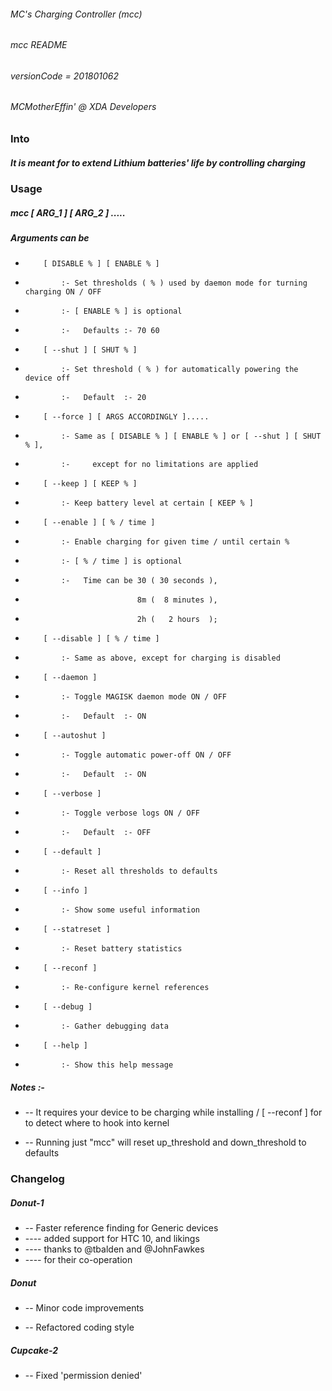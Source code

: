 ###### MC's Charging Controller (mcc)
###### mcc README
###### versionCode = 201801062
###### MCMotherEffin' @ XDA Developers


### Into


##### It is meant for to extend Lithium batteries' life by controlling charging


### Usage


##### mcc [ ARG_1 ] [ ARG_2 ] .....

##### Arguments can be

-         [ DISABLE % ] [ ENABLE % ]

-             :- Set thresholds ( % ) used by daemon mode for turning charging ON / OFF
-             :- [ ENABLE % ] is optional
-             :-   Defaults :- 70 60

-         [ --shut ] [ SHUT % ]

-             :- Set threshold ( % ) for automatically powering the device off
-             :-   Default  :- 20

-         [ --force ] [ ARGS ACCORDINGLY ].....

-             :- Same as [ DISABLE % ] [ ENABLE % ] or [ --shut ] [ SHUT % ],
-             :-     except for no limitations are applied

-         [ --keep ] [ KEEP % ]

-             :- Keep battery level at certain [ KEEP % ]

-         [ --enable ] [ % / time ]

-             :- Enable charging for given time / until certain % 
-             :- [ % / time ] is optional
-             :-   Time can be 30 ( 30 seconds ),
-                              8m (  8 minutes ),
-                              2h (   2 hours  );

-         [ --disable ] [ % / time ]

-             :- Same as above, except for charging is disabled

-         [ --daemon ]

-             :- Toggle MAGISK daemon mode ON / OFF
-             :-   Default  :- ON

-         [ --autoshut ]

-             :- Toggle automatic power-off ON / OFF
-             :-   Default  :- ON

-         [ --verbose ]

-             :- Toggle verbose logs ON / OFF
-             :-   Default  :- OFF

-         [ --default ]

-             :- Reset all thresholds to defaults

-         [ --info ]

-             :- Show some useful information

-         [ --statreset ]

-             :- Reset battery statistics

-         [ --reconf ]

-             :- Re-configure kernel references

-         [ --debug ]

-             :- Gather debugging data

-         [ --help ]

-             :- Show this help message


##### Notes :-


*    --  It requires your device to be charging while installing / [ --reconf ] for to detect where to hook into kernel

*    --  Running just "mcc" will reset up_threshold and down_threshold to defaults


### Changelog


##### Donut-1

*  -- Faster reference finding for Generic devices
*  ----  added support for HTC 10, and likings
*  ----  thanks to @tbalden and @JohnFawkes
*  ----  for their co-operation

##### Donut

*  -- Minor code improvements

*  -- Refactored coding style

##### Cupcake-2

*  -- Fixed 'permission denied'
